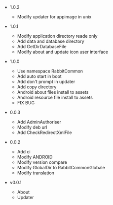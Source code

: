 - 1.0.2
  + Modify updater for appimage in unix

- 1.0.1
  + Modify application directory reade only
  + Add data and database directory
  + Add GetDirDatabaseFile
  + Modify about and update icon user interface

- 1.0.0
  + Use namespace RabbitCommon
  + Add auto start in boot
  + Add don't prompt in updater
  + Add copy directory
  + Android about files install to assets 
  + Android resource file install to assets 
  + FIX BUG

- 0.0.3
  + Add AdminAuthoriser
  + Modify deb url
  + Add CheckRedirectXmlFile

- 0.0.2
  + Add ci
  + Modify ANDROID
  + Modify version compare
  + Modify GlobalDir to RabbitCommonGlobale
  + Modify translation

- v0.0.1
  + About
  + Updater
